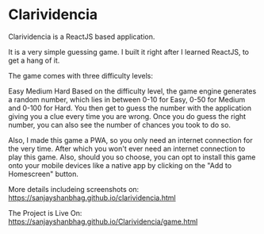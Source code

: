 # Clarividencia
Clarividencia is a ReactJS based application.

It is a very simple guessing game. I built it right after I learned ReactJS, to get a hang of it.

The game comes with three difficulty levels:

Easy
Medium
Hard
Based on the difficulty level, the game engine generates a random number, which lies in between 0-10 for Easy, 0-50 for Medium and 0-100 for Hard. You then get to guess the number with the application giving you a clue every time you are wrong. Once you do guess the right number, you can also see the number of chances you took to do so.

Also, I made this game a PWA, so you only need an internet connection for the very time. After which you won't ever need an internet connection to play this game. Also, should you so choose, you can opt to install this game onto your mobile devices like a native app by clicking on the "Add to Homescreen" button.

More details includeing screenshots on: https://sanjayshanbhag.github.io/clarividencia.html

The Project is Live On: https://sanjayshanbhag.github.io/Clarividencia/game.html
